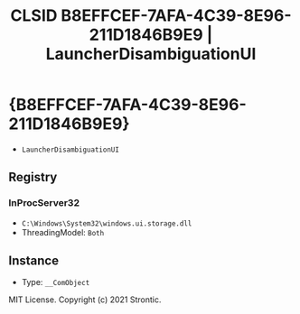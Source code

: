 ﻿---
title: "CLSID B8EFFCEF-7AFA-4C39-8E96-211D1846B9E9 | LauncherDisambiguationUI"
excerpt: What is COM-Object CLSID B8EFFCEF-7AFA-4C39-8E96-211D1846B9E9?
---

# {B8EFFCEF-7AFA-4C39-8E96-211D1846B9E9}

* `LauncherDisambiguationUI`

## Registry


### InProcServer32

* `C:\Windows\System32\windows.ui.storage.dll`
* ThreadingModel: `Both`

## Instance

* Type: `__ComObject`

MIT License. Copyright (c) 2021 Strontic.


